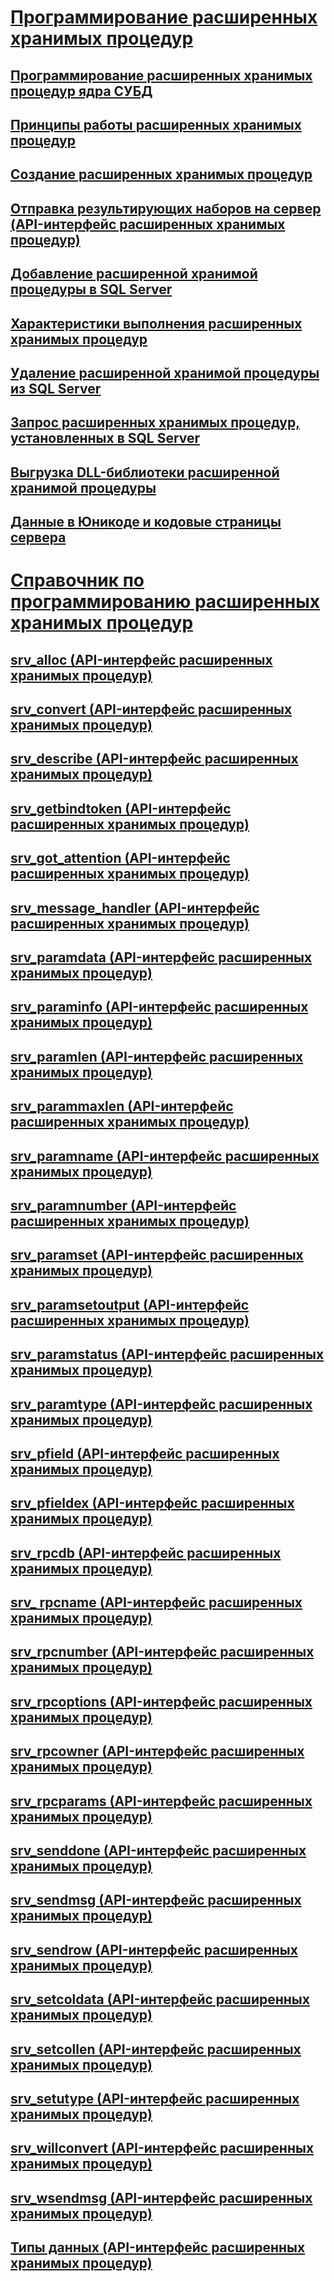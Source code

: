 # [Программирование расширенных хранимых процедур](database-engine-extended-stored-procedures-programming.md)
## [Программирование расширенных хранимых процедур ядра СУБД](../database-engine-extended-stored-procedure-programming.md)
## [Принципы работы расширенных хранимых процедур](how-extended-stored-procedures-work.md)
## [Создание расширенных хранимых процедур](creating-extended-stored-procedures.md)
## [Отправка результирующих наборов на сервер (API-интерфейс расширенных хранимых процедур)](sending-result-sets-to-the-server-extended-stored-procedure-api.md)
## [Добавление расширенной хранимой процедуры в SQL Server](adding-an-extended-stored-procedure-to-sql-server.md)
## [Характеристики выполнения расширенных хранимых процедур](execution-characteristics-of-extended-stored-procedures.md)
## [Удаление расширенной хранимой процедуры из SQL Server](removing-an-extended-stored-procedure-from-sql-server.md)
## [Запрос расширенных хранимых процедур, установленных в SQL Server](querying-extended-stored-procedures-installed-in-sql-server.md)
## [Выгрузка DLL-библиотеки расширенной хранимой процедуры](unloading-an-extended-stored-procedure-dll.md)
## [Данные в Юникоде и кодовые страницы сервера](unicode-data-and-server-code-pages.md)
# [Справочник по программированию расширенных хранимых процедур](../extended-stored-procedures-reference/database-engine-extended-stored-procedures-reference.md)
## [srv_alloc (API-интерфейс расширенных хранимых процедур)](../extended-stored-procedures-reference/srv-alloc-extended-stored-procedure-api.md)
## [srv_convert (API-интерфейс расширенных хранимых процедур)](../extended-stored-procedures-reference/srv-convert-extended-stored-procedure-api.md)
## [srv_describe (API-интерфейс расширенных хранимых процедур)](../extended-stored-procedures-reference/srv-describe-extended-stored-procedure-api.md)
## [srv_getbindtoken (API-интерфейс расширенных хранимых процедур)](../extended-stored-procedures-reference/srv-getbindtoken-extended-stored-procedure-api.md)
## [srv_got_attention (API-интерфейс расширенных хранимых процедур)](../extended-stored-procedures-reference/srv-got-attention-extended-stored-procedure-api.md)
## [srv_message_handler (API-интерфейс расширенных хранимых процедур)](../extended-stored-procedures-reference/srv-message-handler-extended-stored-procedure-api.md)
## [srv_paramdata (API-интерфейс расширенных хранимых процедур)](../extended-stored-procedures-reference/srv-paramdata-extended-stored-procedure-api.md)
## [srv_paraminfo (API-интерфейс расширенных хранимых процедур)](../extended-stored-procedures-reference/srv-paraminfo-extended-stored-procedure-api.md)
## [srv_paramlen (API-интерфейс расширенных хранимых процедур)](../extended-stored-procedures-reference/srv-paramlen-extended-stored-procedure-api.md)
## [srv_parammaxlen (API-интерфейс расширенных хранимых процедур)](../extended-stored-procedures-reference/srv-parammaxlen-extended-stored-procedure-api.md)
## [srv_paramname (API-интерфейс расширенных хранимых процедур)](../extended-stored-procedures-reference/srv-paramname-extended-stored-procedure-api.md)
## [srv_paramnumber (API-интерфейс расширенных хранимых процедур)](../extended-stored-procedures-reference/srv-paramnumber-extended-stored-procedure-api.md)
## [srv_paramset (API-интерфейс расширенных хранимых процедур)](../extended-stored-procedures-reference/srv-paramset-extended-stored-procedure-api.md)
## [srv_paramsetoutput (API-интерфейс расширенных хранимых процедур)](../extended-stored-procedures-reference/srv-paramsetoutput-extended-stored-procedure-api.md)
## [srv_paramstatus (API-интерфейс расширенных хранимых процедур)](../extended-stored-procedures-reference/srv-paramstatus-extended-stored-procedure-api.md)
## [srv_paramtype (API-интерфейс расширенных хранимых процедур)](../extended-stored-procedures-reference/srv-paramtype-extended-stored-procedure-api.md)
## [srv_pfield (API-интерфейс расширенных хранимых процедур)](../extended-stored-procedures-reference/srv-pfield-extended-stored-procedure-api.md)
## [srv_pfieldex (API-интерфейс расширенных хранимых процедур)](../extended-stored-procedures-reference/srv-pfieldex-extended-stored-procedure-api.md)
## [srv_rpcdb (API-интерфейс расширенных хранимых процедур)](../extended-stored-procedures-reference/srv-rpcdb-extended-stored-procedure-api.md)
## [srv_ rpcname (API-интерфейс расширенных хранимых процедур)](../extended-stored-procedures-reference/srv-rpcname-extended-stored-procedure-api.md)
## [srv_rpcnumber (API-интерфейс расширенных хранимых процедур)](../extended-stored-procedures-reference/srv-rpcnumber-extended-stored-procedure-api.md)
## [srv_rpcoptions (API-интерфейс расширенных хранимых процедур)](../extended-stored-procedures-reference/srv-rpcoptions-extended-stored-procedure-api.md)
## [srv_rpcowner (API-интерфейс расширенных хранимых процедур)](../extended-stored-procedures-reference/srv-rpcowner-extended-stored-procedure-api.md)
## [srv_rpcparams (API-интерфейс расширенных хранимых процедур)](../extended-stored-procedures-reference/srv-rpcparams-extended-stored-procedure-api.md)
## [srv_senddone (API-интерфейс расширенных хранимых процедур)](../extended-stored-procedures-reference/srv-senddone-extended-stored-procedure-api.md)
## [srv_sendmsg (API-интерфейс расширенных хранимых процедур)](../extended-stored-procedures-reference/srv-sendmsg-extended-stored-procedure-api.md)
## [srv_sendrow (API-интерфейс расширенных хранимых процедур)](../extended-stored-procedures-reference/srv-sendrow-extended-stored-procedure-api.md)
## [srv_setcoldata (API-интерфейс расширенных хранимых процедур)](../extended-stored-procedures-reference/srv-setcoldata-extended-stored-procedure-api.md)
## [srv_setcollen (API-интерфейс расширенных хранимых процедур)](../extended-stored-procedures-reference/srv-setcollen-extended-stored-procedure-api.md)
## [srv_setutype (API-интерфейс расширенных хранимых процедур)](../extended-stored-procedures-reference/srv-setutype-extended-stored-procedure-api.md)
## [srv_willconvert (API-интерфейс расширенных хранимых процедур)](../extended-stored-procedures-reference/srv-willconvert-extended-stored-procedure-api.md)
## [srv_wsendmsg (API-интерфейс расширенных хранимых процедур)](../extended-stored-procedures-reference/srv-wsendmsg-extended-stored-procedure-api.md)
## [Типы данных (API-интерфейс расширенных хранимых процедур)](../extended-stored-procedures-reference/data-types-extended-stored-procedure-api.md)
